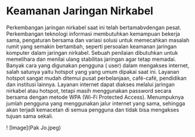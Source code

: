 # Keamanan Jaringan Nirkabel
Perkembangan jaringan nirkabel saat ini telah bertamabvdengan pesat. Perkembangan teknologi informasi membutuhkan kemampuan bekerja sama, pengaturan bersama dan variasi solusi untuk memecahkan masalah rumit yang semakin bertambah, seperti persoalan keamanan jaringan komputer dalam jaringan nirkabel. Sebuah penilaian dibutuhkan untuk memelihara dan menilai ulang stabilitas jaringan agar tetap memadai. Banyak cara yang digunakan pengguna ( user) dalam mengakses internet, salah satunya yaitu hotspot yang yang umum dipakai saat ini. Layanan hotspot sangat mudah ditemui pusat perbelanjaan, café-café, pendidikan dan institusi lainnya. Layanan internet dapat diakses melalui jaringan nirkabel atau hotspot, tetapi masih menggunakan password secara bersama dengan metode WPA (Wi-Fi Protected Access). Menumpuknya jumlah pengguna yang menggunakan jalur internet yang sama, sehingga akan terjadi kemacetan di semua pengguna dan tidak bisa mengakses tujuan sama sekali. 


! [Image](Pak Jo.jpeg)
